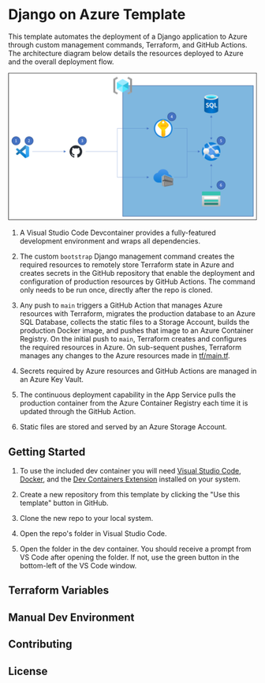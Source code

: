 # Django on Azure Template

This template automates the deployment of a Django application to Azure through custom management commands, Terraform, and GitHub Actions.  The architecture diagram below details the resources deployed to Azure and the overall deployment flow.

![Django on Azure Architecture](./static/images/architecture.png)

1. A Visual Studio Code Devcontainer provides a fully-featured development environment and wraps all dependencies.

1. The custom `bootstrap` Django management command creates the required resources to remotely store Terraform state in Azure and creates secrets in the GitHub repository that enable the deployment and configuration of production resources by GitHub Actions.  The command only needs to be run once, directly after the repo is cloned.

1. Any push to `main` triggers a GitHub Action that manages Azure resources with Terraform, migrates the production database to an Azure SQL Database, collects the static files to a Storage Account, builds the production Docker image, and pushes that image to an Azure Container Registry.  On the initial push to `main`, Terraform creates and configures the required resources in Azure.  On sub-sequent pushes, Terraform manages any changes to the Azure resources made in [tf/main.tf](./tf/main.tf).

1. Secrets required by Azure resources and GitHub Actions are managed in an Azure Key Vault.

1. The continuous deployment capability in the App Service pulls the production container from the Azure Container Registry each time it is updated through the GitHub Action.

1. Static files are stored and served by an Azure Storage Account.

## Getting Started

1. To use the included dev container you will need [Visual Studio Code](https://code.visualstudio.com/download), [Docker](https://www.docker.com/products/docker-desktop/), and the [Dev Containers Extension](https://marketplace.visualstudio.com/items?itemName=ms-vscode-remote.remote-containers) installed on your system.

1. Create a new repository from this template by clicking the "Use this template" button in GitHub.

1. Clone the new repo to your local system.

1. Open the repo's folder in Visual Studio Code.

1. Open the folder in the dev container.  You should receive a prompt from VS Code after opening the folder.  If not, use the green button in the bottom-left of the VS Code window.

## Terraform Variables

## Manual Dev Environment

## Contributing

## License